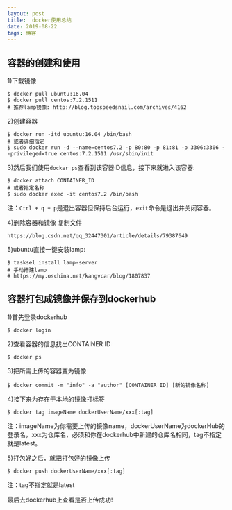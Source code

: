 ```yaml
---
layout: post
title:  docker使用总结
date: 2019-08-22
tags: 博客
---
```


## 容器的创建和使用

1)下载镜像

    $ docker pull ubuntu:16.04
    $ docker pull centos:7.2.1511
    # 推荐lamp镜像: http://blog.topspeedsnail.com/archives/4162

2)创建容器

    $ docker run -itd ubuntu:16.04 /bin/bash
    # 或者详细指定
    $ sudo docker run -d --name=centos7.2 -p 80:80 -p 81:81 -p 3306:3306 --privileged=true centos:7.2.1511 /usr/sbin/init
3)然后我们使用`docker ps`查看到该容器ID信息，接下来就进入该容器:

    $ docker attach CONTAINER_ID
    # 或者指定名称
    $ sudo docker exec -it centos7.2 /bin/bash

注：`Ctrl + q + p`是退出容器但保持后台运行，`exit`命令是退出并关闭容器。

4)删除容器和镜像 复制文件

    https://blog.csdn.net/qq_32447301/article/details/79387649

5)ubuntu直接一键安装lamp:

    $ tasksel install lamp-server
    # 手动搭建lamp
    # https://my.oschina.net/kangvcar/blog/1807837

## 容器打包成镜像并保存到dockerhub

1)首先登录dockerhub

    $ docker login

2)查看容器的信息找出CONTAINER ID

    $ docker ps

3)把所需上传的容器变为镜像

    $ docker commit -m "info" -a "author" [CONTAINER ID] [新的镜像名称]

4)接下来为存在于本地的镜像打标签

    $ docker tag imageName dockerUserName/xxx[:tag]

注：imageName为你需要上传的镜像name，dockerUserName为dockerHub的登录名，xxx为仓库名，必须和你在dockerhub中新建的仓库名相同，tag不指定就是latest。

5)打包好之后，就把打包好的镜像上传

    $ docker push dockerUserName/xxx[:tag]

注：tag不指定就是latest

最后去dockerhub上查看是否上传成功!

